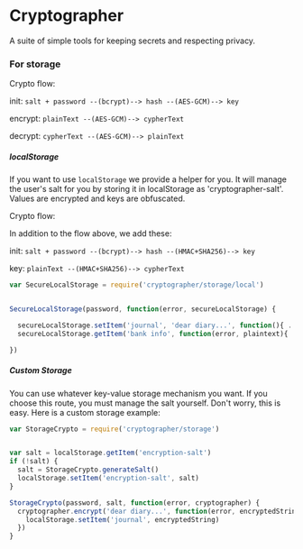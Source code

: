 # Cryptographer

A suite of simple tools for keeping secrets and respecting privacy.


### For storage

Crypto flow:

init: `salt + password --(bcrypt)--> hash --(AES-GCM)--> key`

encrypt: `plainText --(AES-GCM)--> cypherText`

decrypt: `cypherText --(AES-GCM)--> plainText`

##### localStorage

If you want to use `localStorage` we provide a helper for you.
It will manage the user's salt for you by storing it in localStorage
as 'cryptographer-salt'. Values are encrypted and keys are obfuscated.

Crypto flow:

In addition to the flow above, we add these:

init: `salt + password --(bcrypt)--> hash --(HMAC+SHA256)--> key`

key: `plainText --(HMAC+SHA256)--> cypherText`

```js
var SecureLocalStorage = require('cryptographer/storage/local')


SecureLocalStorage(password, function(error, secureLocalStorage) {

  secureLocalStorage.setItem('journal', 'dear diary...', function(){ ... })
  secureLocalStorage.getItem('bank info', function(error, plaintext){ ... })

})
```

##### Custom Storage

You can use whatever key-value storage mechanism you want.
If you choose this route, you must manage the salt yourself.
Don't worry, this is easy.
Here is a custom storage example:

```js
var StorageCrypto = require('cryptographer/storage')


var salt = localStorage.getItem('encryption-salt')
if (!salt) {
  salt = StorageCrypto.generateSalt()
  localStorage.setItem('encryption-salt', salt)
}

StorageCrypto(password, salt, function(error, cryptographer) {
  cryptographer.encrypt('dear diary...', function(error, encryptedString){
    localStorage.setItem('journal', encryptedString)
  })
}
```
